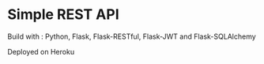 # Simple REST API

Build with : Python, Flask, Flask-RESTful, Flask-JWT and Flask-SQLAlchemy

Deployed on Heroku
